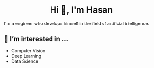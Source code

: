 <h1 align="center">Hi 👋, I'm Hasan</h1> 


I'm a engineer who develops himself in the field of artificial intelligence.


## 👀 I’m interested in ...

- Computer Vision
- Deep Learning
- Data Science
